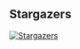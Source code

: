 ## Stargazers

[![Stargazers](https://starchart.cc/stacksjs/qrx.svg?variant=adaptive)](https://starchart.cc/stacksjs/qrx)
